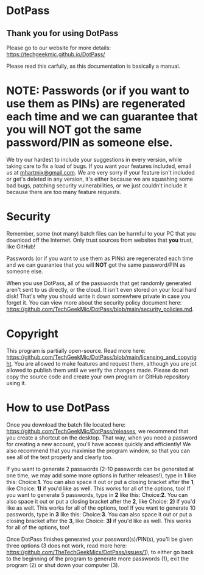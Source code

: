 # DotPass

## Thank you for using DotPass

Please go to our website for more details: https://techgeekmic.github.io/DotPass/

Please read this carfully, as this documentation is basically a manual.

# NOTE: Passwords (or if you want to use them as PINs) are regenerated each time and we can guarantee that you will **NOT** got the same password/PIN as someone else.

We try our hardest to include your suggestions in every version, while taking care to fix a load of bugs. If you want your features included, email us at mhartmix@gmail.com. We are very sorry if your feature isn't included or get's deleted in any version, it's either because we are squashing some bad bugs, patching security vulnerabilities, or we just couldn't include it because there are too many feature requests.

# Security
Remember, some (not many) batch files can be harmful to your PC that you download off the Internet. Only trust sources from websites that **you** trust, like GitHub!

Passwords (or if you want to use them as PINs) are regenerated each time and we can guarantee that you will **NOT** got the same password/PIN as someone else.

When you use DotPass, all of the passwords that get randomly generated aren't sent to us directly, or the cloud. It isn't even stored on your local hard disk! That's why you should write it down somewhere private in case you forget it. You can view more about the security policy document here:
https://github.com/TechGeekMic/DotPass/blob/main/security_policies.md.

# Copyright
This program is partially open-source. Read more here: https://github.com/TechGeekMic/DotPass/blob/main/licensing_and_copyright. You are allowed to make features and request them, although you are jot allowed to publish them until we verify the changes made. Please do not copy the source code and create your own program or GitHub repository using it.

# How to use DotPass
Once you download the batch file located here: https://github.com/TechGeekMic/DotPass/releases, we recommend that you create a shortcut on the desktop. That way, when you need a password for creating a new account, you'll have access quickly and efficiently! We also recommend that you maximise the program window, so that you can see all of the text properly and clearly too.

If you want to generate 2 passwords (2-10 passwords can be generated at one time, we may add some more options in further releases!), type in **1** like this: Choice:**1**. You can also space it out or put a closing bracket after the **1**, like Choice: **1)** if you'd like as well. This works for all of the options, too! If you want to generate 5 passwords, type in **2** like this: Choice:**2**. You can also space it out or put a closing bracket after the **2**, like Choice: **2)** if you'd like as well. This works for all of the options, too! If you want to generate 10 passwords, type in **3** like this: Choice:**3**. You can also space it out or put a closing bracket after the **3**, like Choice: **3)** if you'd like as well. This works for all of the options, too!

Once DotPass finishes generated your password(s)/PIN(s), you'll be given three options (3 does not work, read more here: https://github.com/TheTechGeekMicx/DotPass/issues/1), to either go back to the beginning of the program to generate more passwords (1), exit the program (2) or shut down your computer (3).
